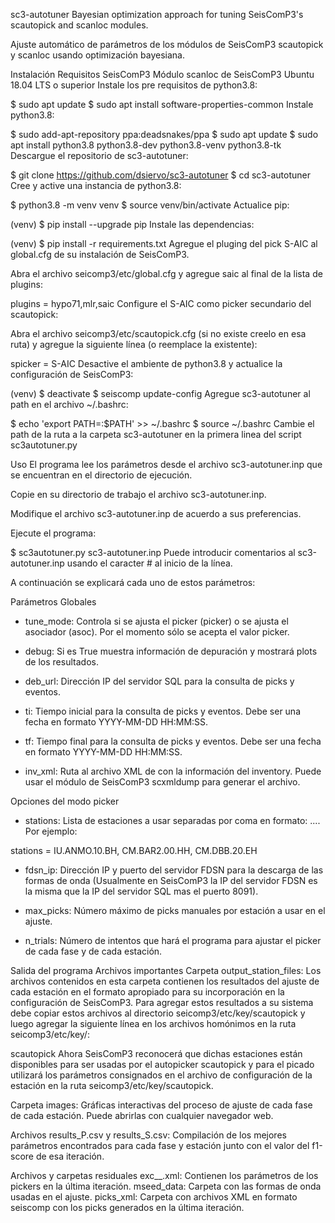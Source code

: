 sc3-autotuner
Bayesian optimization approach for tuning SeisComP3's scautopick and scanloc modules.

Ajuste automático de parámetros de los módulos de SeisComP3 scautopick y scanloc usando optimización bayesiana.

Instalación
Requisitos
SeisComP3
Módulo scanloc de SeisComP3
Ubuntu 18.04 LTS o superior
Instale los pre requisitos de python3.8:

$ sudo apt update
$ sudo apt install software-properties-common
Instale python3.8:

$ sudo add-apt-repository ppa:deadsnakes/ppa
$ sudo apt update
$ sudo apt install python3.8 python3.8-dev python3.8-venv python3.8-tk
Descargue el repositorio de sc3-autotuner:

$ git clone https://github.com/dsiervo/sc3-autotuner
$ cd sc3-autotuner
Cree y active una instancia de python3.8:

$ python3.8 -m venv venv
$ source venv/bin/activate
Actualice pip:

(venv) $ pip install --upgrade pip
Instale las dependencias:

(venv) $ pip install -r requirements.txt
Agregue el pluging del pick S-AIC al global.cfg de su instalación de SeisComP3.

Abra el archivo seicomp3/etc/global.cfg y agregue saic al final de la lista de plugins:

plugins = hypo71,mlr,saic
Configure el S-AIC como picker secundario del scautopick:

Abra el archivo seicomp3/etc/scautopick.cfg (si no existe creelo en esa ruta) y agregue la siguiente línea (o reemplace la existente):

spicker = S-AIC
Desactive el ambiente de python3.8 y actualice la configuración de SeisComP3:

(venv) $ deactivate
$ seiscomp update-config
Agregue sc3-autotuner al path en el archivo ~/.bashrc:

$ echo 'export PATH=<ruta a sc3-autotuner>:$PATH' >> ~/.bashrc
$ source ~/.bashrc
Cambie el path de la ruta a la carpeta sc3-autotuner en la primera linea del script sc3autotuner.py

Uso
El programa lee los parámetros desde el archivo sc3-autotuner.inp que se encuentran en el directorio de ejecución.

Copie en su directorio de trabajo el archivo sc3-autotuner.inp.

Modifique el archivo sc3-autotuner.inp de acuerdo a sus preferencias.

Ejecute el programa:

$ sc3autotuner.py
sc3-autotuner.inp
Puede introducir comentarios al sc3-autotuner.inp usando el caracter # al inicio de la línea.

A continuación se explicará cada uno de estos parámetros:

Parámetros Globales
- tune_mode: Controla si se ajusta el picker (picker) o se ajusta el asociador (asoc). Por el momento sólo se acepta el valor picker.

- debug: Si es True muestra información de depuración y mostrará plots de los resultados.

- deb_url: Dirección IP del servidor SQL para la consulta de picks y eventos.

- ti: Tiempo inicial para la consulta de picks y eventos. Debe ser una fecha en formato YYYY-MM-DD HH:MM:SS.

- tf: Tiempo final para la consulta de picks y eventos. Debe ser una fecha en formato YYYY-MM-DD HH:MM:SS.

- inv_xml: Ruta al archivo XML de con la información del inventory. Puede usar el módulo de SeisComP3 scxmldump para generar el archivo.

Opciones del modo picker
- stations: Lista de estaciones a usar separadas por coma en formato: <network>.<station>.<location>.<channel sin componente>. Por ejemplo:

stations = IU.ANMO.10.BH, CM.BAR2.00.HH, CM.DBB.20.EH
- fdsn_ip: Dirección IP y puerto del servidor FDSN para la descarga de las formas de onda (Usualmente en SeisComP3 la IP del servidor FDSN es la misma que la IP del servidor SQL mas el puerto 8091).

- max_picks: Número máximo de picks manuales por estación a usar en el ajuste.

- n_trials: Número de intentos que hará el programa para ajustar el picker de cada fase y de cada estación.

Salida del programa
Archivos importantes
Carpeta output_station_files: Los archivos contenidos en esta carpeta contienen los resultados del ajuste de cada estación en el formato apropiado para su incorporación en la configuración de SeisComP3. Para agregar estos resultados a su sistema debe copiar estos archivos al directorio seicomp3/etc/key/scautopick y luego agregar la siguiente línea en los archivos homónimos en la ruta seicomp3/etc/key/:

scautopick
Ahora SeisComP3 reconocerá que dichas estaciones están disponibles para ser usadas por el autopicker scautopick y para el picado utilizará los parámetros consignados en el archivo de configuración de la estación en la ruta seicomp3/etc/key/scautopick.

Carpeta images: Gráficas interactivas del proceso de ajuste de cada fase de cada estación. Puede abrirlas con cualquier navegador web.

Archivos results_P.csv y results_S.csv: Compilación de los mejores parámetros encontrados para cada fase y estación junto con el valor del f1-score de esa iteración.

Archivos y carpetas residuales
exc_<station>_<phase>.xml: Contienen los parámetros de los pickers en la última iteración.
mseed_data: Carpeta con las formas de onda usadas en el ajuste.
picks_xml: Carpeta con archivos XML en formato seiscomp con los picks generados en la última iteración.

